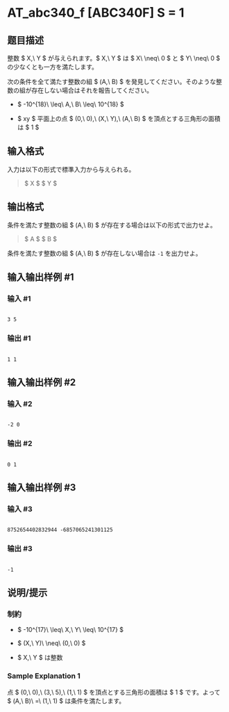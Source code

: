 # AT_abc340_f [ABC340F] S = 1

## 题目描述

[problemUrl]: https://atcoder.jp/contests/abc340/tasks/abc340_f

整数 $ X,\ Y $ が与えられます。$ X,\ Y $ は $ X\ \neq\ 0 $ と $ Y\ \neq\ 0 $ の少なくとも一方を満たします。  
 次の条件を全て満たす整数の組 $ (A,\ B) $ を発見してください。そのような整数の組が存在しない場合はそれを報告してください。

- $ -10^{18}\ \leq\ A,\ B\ \leq\ 10^{18} $
- $ xy $ 平面上の点 $ (0,\ 0),\ (X,\ Y),\ (A,\ B) $ を頂点とする三角形の面積は $ 1 $

## 输入格式

入力は以下の形式で標準入力から与えられる。

> $ X $ $ Y $

## 输出格式

条件を満たす整数の組 $ (A,\ B) $ が存在する場合は以下の形式で出力せよ。

> $ A $ $ B $

条件を満たす整数の組 $ (A,\ B) $ が存在しない場合は `-1` を出力せよ。

## 输入输出样例 #1

### 输入 #1

```
3 5
```

### 输出 #1

```
1 1
```

## 输入输出样例 #2

### 输入 #2

```
-2 0
```

### 输出 #2

```
0 1
```

## 输入输出样例 #3

### 输入 #3

```
8752654402832944 -6857065241301125
```

### 输出 #3

```
-1
```

## 说明/提示

### 制約

- $ -10^{17}\ \leq\ X,\ Y\ \leq\ 10^{17} $
- $ (X,\ Y)\ \neq\ (0,\ 0) $
- $ X,\ Y $ は整数
 
### Sample Explanation 1

点 $ (0,\ 0),\ (3,\ 5),\ (1,\ 1) $ を頂点とする三角形の面積は $ 1 $ です。よって $ (A,\ B)\ =\ (1,\ 1) $ は条件を満たします。